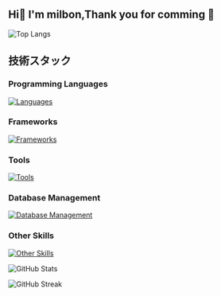 ## Hi👋 I'm milbon,Thank you for comming 🚀
![Top Langs](https://github-readme-stats.vercel.app/api/top-langs?username=milbon-milbon&show_icons=true&locale=en&layout=compact)

## 技術スタック

### Programming Languages
[![Languages](https://skillicons.dev/icons?i=js,ts,html,css,py)](https://skillicons.dev)

### Frameworks
[![Frameworks](https://skillicons.dev/icons?i=react,nextjs,express,flask,fastapi)](https://skillicons.dev)

### Tools
[![Tools](https://skillicons.dev/icons?i=mui,axios,eslint,docker,github,prettier,tailwindcss,multer)](https://skillicons.dev)

### Database Management
[![Database Management](https://skillicons.dev/icons?i=mysql,postgres)](https://skillicons.dev)

### Other Skills
[![Other Skills](https://skillicons.dev/icons?i=aws,git)](https://skillicons.dev)


![GitHub Stats](https://github-readme-stats.vercel.app/api?username=milbon-milbon&show_icons=true&locale=en)

![GitHub Streak](https://github-readme-streak-stats.herokuapp.com/?user=milbon-milbon)


<!--
**milbon-milbon/milbon-milbon** is a ✨ _special_ ✨ repository because its `README.md` (this file) appears on your GitHub profile.

Here are some ideas to get you started:

- 🔭 I’m currently working on ...
- 🌱 I’m currently learning ...
- 👯 I’m looking to collaborate on ...
- 🤔 I’m looking for help with ...
- 💬 Ask me about ...
- 📫 How to reach me: ...
- 😄 Pronouns: ...
- ⚡ Fun fact: ...
-->
